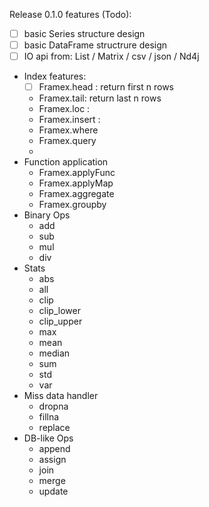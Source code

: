 

Release 0.1.0 features (Todo): 

- [ ] basic Series structure design
- [ ] basic DataFrame structrure design
- [ ] IO api from: List / Matrix / csv / json / Nd4j
- Index features:
  - [  ] Framex.head : return first n rows
  - Framex.tail: return last n rows
  - Framex.loc :
  - Framex.insert :
  -  Framex.where
  - Framex.query
  - ​
- Function application
  - Framex.applyFunc
  - Framex.applyMap
  - Framex.aggregate
  - Framex.groupby
- Binary Ops
  - add
  - sub
  - mul
  - div
- Stats
  - abs
  - all
  - clip
  - clip_lower
  - clip_upper
  - max
  - mean
  - median
  - sum
  - std
  - var
- Miss data handler
  - dropna
  - fillna
  - replace
- DB-like Ops
  - append
  - assign
  - join
  - merge
  - update